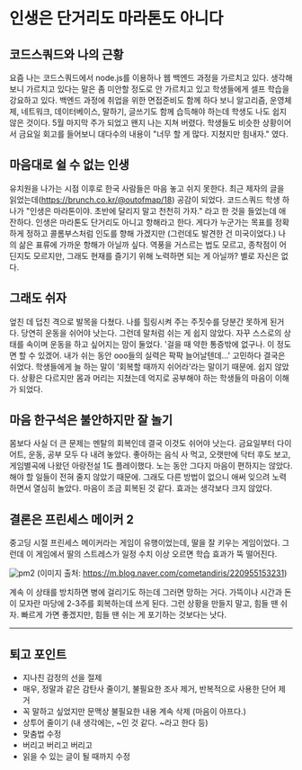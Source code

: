 # 인생은 단거리도 마라톤도 아니다

## 코드스쿼드와 나의 근황

 요즘 나는 코드스쿼드에서 node.js를 이용하나 웹 백엔드 과정을 가르치고 있다. 
생각해 보니 가르치고 있다는 말은 좀 미안할 정도로 안 가르치고 있고 학생들에게 셀프 학습을 강요하고 있다.
백엔드 과정에 취업을 위한 면접준비도 함께 하다 보니 알고리즘, 운영체제, 네트워크, 데이터베이스, 말하기, 글쓰기도 함께 습득해야 하는데 학생도 나도 쉽지 않은 것이다.
5월 마지막 주가 되었고 왠지 나는 지쳐 버렸다. 학생들도 비슷한 상황이어서 금요일 회고를 들어보니 대다수의 내용이 "너무 할 게 많다. 지쳤지만 힘내자." 였다.
 
## 마음대로 쉴 수 없는 인생

 유치원을 나가는 시점 이후로 한국 사람들은 마음 놓고 쉬지 못한다. 최근 제자의 글을 읽었는데(https://brunch.co.kr/@outofmap/18) 공감이 되었다.
코드스쿼드 학생 하나가 "인생은 마라톤이야. 초반에 달리지 말고 천천히 가자." 라고 한 것을 들었는데 애잔하다. 인생은 마라톤도 단거리도 아니고 항해라고 한다. 
게다가 누군가는 목표를 정확하게 정하고 콜롬부스처럼 인도를 향해 가겠지만 (그런데도 발견한 건 미국이었다.) 나의 삶은 표류에 가까운 항해가 아닐까 싶다.
역풍을 거스르는 법도 모르고, 종착점이 어딘지도 모르지만, 그래도 현재를 즐기기 위해 노력하면 되는 게 아닐까? 별로 자신은 없다.

## 그래도 쉬자

 엎친 데 덥친 격으로 발목을 다쳤다. 나를 힐링시켜 주는 주짓수를 당분간 못하게 된거다. 당연히 운동을 쉬어야 낫는다. 그런데 말처럼 쉬는 게 쉽지 않았다. 
자꾸 스스로의 상태를 속이며 운동을 하고 싶어지는 맘이 둘었다. '걸을 때 약한 통증밖에 없구나. 이 정도면 할 수 있겠어. 내가 쉬는 동안 ooo들의 실력은 팍팍 늘어날텐데...'
고민하다 결국은 쉬었다. 학생들에게 늘 하는 말이 '회복할 때까지 쉬어라'라는 말이기 때문에. 쉽지 않았다. 상황은 다르지만 몸과 머리는 지쳤는데 억지로 공부해야 하는 학생들의 마음이 이해가 되었다.

## 마음 한구석은 불안하지만 잘 놀기

 몸보다 사실 더 큰 문제는 멘탈의 회복인데 결국 이것도 쉬어야 낫는다. 금요일부터 다이어트, 운동, 공부 모두 다 내려 놓았다.
좋아하는 음식 사 먹고, 오랫만에 닥터 후도 보고, 게임별곡에 나왔던 아랑전설 1도 플레이했다. 노는 동안 그다지 마음이 편하지는 않았다. 
해야 할 일들이 전혀 줄지 않았기 때문에. 그래도 다른 방법이 없으니 애써 잊으려 노력하면서 열심히 놀았다. 마음이 조금 회복된 것 같다. 효과는 생각보다 크지 않았다.

## 결론은 프린세스 메이커 2

 중고딩 시절 프린세스 메이커라는 게임이 유행이었는데, 딸을 잘 키우는 게임이었다. 그런데 이 게임에서 딸의 스트레스가 일정 수치 이상 오르면 학습 효과가 뚝 떨어진다.
 
 
 ![pm2](https://user-images.githubusercontent.com/2168702/58360291-f58e2700-7ec2-11e9-9a21-5b19c2ca1aa4.png)
 (이미지 출처: https://m.blog.naver.com/cometandiris/220955153231)
 
계속 이 상태를 방치하면 병에 걸리기도 하는데 그러면 망하는 거다. 가뜩이나 시간과 돈이 모자란 마당에 2-3주를 회복하는데 쓰게 된다. 그런 상황을 만들지 말고, 힘들 땐 쉬자.
빠르게 가면 좋겠지만, 힘들 땐 쉬는 게 포기하는 것보다는 낫다.

---

## 퇴고 포인트 

- 지나친 감정의 선을 절제
- 매우, 정말과 같은 감탄사 줄이기, 불필요한 조사 제거, 반복적으로 사용한 단어 제거
- 꼭 말하고 싶었지만 문맥상 불필요한 내용 계속 삭제 (마음이 아프다.)
- 상투어 줄이기 (내 생각에는, ~인 것 같다. ~라고 한다 등) 
- 맞춤법 수정
- 버리고 버리고 버리고
- 읽을 수 있는 글이 될 때까지 수정
